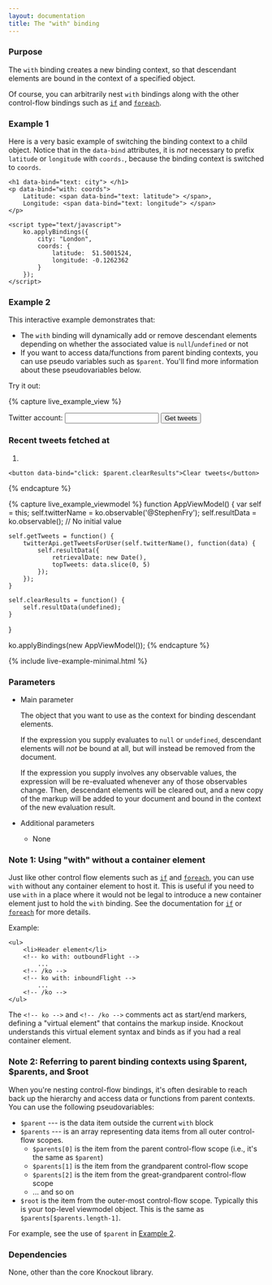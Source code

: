 ```yaml
---
layout: documentation
title: The "with" binding
---
```

<script type="text/javascript" src="../examples/resources/twitterApi.js"> </script>

### Purpose
The `with` binding creates a new binding context, so that descendant elements are bound in the context of a specified object. 

Of course, you can arbitrarily nest `with` bindings along with the other control-flow bindings such as [`if`](if-binding.html) and [`foreach`](foreach-binding.html).

### Example 1

Here is a very basic example of switching the binding context to a child object. Notice that in the `data-bind` attributes, it is *not* necessary to prefix `latitude` or `longitude` with `coords.`, because the binding context is switched to `coords`. 

    <h1 data-bind="text: city"> </h1>
    <p data-bind="with: coords">
        Latitude: <span data-bind="text: latitude"> </span>,
        Longitude: <span data-bind="text: longitude"> </span>
    </p>

    <script type="text/javascript">
        ko.applyBindings({
            city: "London",
            coords: {
                latitude:  51.5001524,
                longitude: -0.1262362
            }
        });
    </script>

### Example 2

This interactive example demonstrates that:

 * The `with` binding will dynamically add or remove descendant elements depending on whether the associated value is `null`/`undefined` or not
 * If you want to access data/functions from parent binding contexts, you can use pseudo variables such as `$parent`. You'll find more information about these pseudovariables below.

Try it out:

{% capture live_example_view %}
<form data-bind="submit: getTweets">
    Twitter account:
    <input data-bind="value: twitterName" />
    <button type="submit">Get tweets</button>
</form>

<div data-bind="with: resultData">
    <h3>Recent tweets fetched at <span data-bind="text: retrievalDate"> </span></h3>
    <ol data-bind="foreach: topTweets">
        <li data-bind="text: text"></li>
    </ol>

    <button data-bind="click: $parent.clearResults">Clear tweets</button>
</div>
{% endcapture %}

{% capture live_example_viewmodel %}
function AppViewModel() {
    var self = this;
    self.twitterName = ko.observable('@StephenFry');
    self.resultData = ko.observable(); // No initial value

    self.getTweets = function() {
        twitterApi.getTweetsForUser(self.twitterName(), function(data) {
            self.resultData({
                retrievalDate: new Date(),
                topTweets: data.slice(0, 5)
            });
        });
    }

    self.clearResults = function() {
        self.resultData(undefined);
    }
}

ko.applyBindings(new AppViewModel());
{% endcapture %}

{% include live-example-minimal.html %}

### Parameters

 * Main parameter
 
   The object that you want to use as the context for binding descendant elements.

   If the expression you supply evaluates to `null` or `undefined`, descendant elements will *not* be bound at all, but will instead be removed from the document.

   If the expression you supply involves any observable values, the expression will be re-evaluated whenever any of those observables change. Then, descendant elements will be cleared out, and a new copy of the markup will be added to your document and bound in the context of the new evaluation result.
 
 * Additional parameters 

   * None

### Note 1: Using "with" without a container element

Just like other control flow elements such as [`if`](if-binding.html) and [`foreach`](foreach-binding.html), you can use `with` without any container element to host it. This is useful if you need to use `with` in a place where it would not be legal to introduce a new container element just to hold the `with` binding. See the documentation for [`if`](if-binding.html) or [`foreach`](foreach-binding.html) for more details.

Example:

    <ul>
        <li>Header element</li>
        <!-- ko with: outboundFlight -->
            ...
        <!-- /ko -->
        <!-- ko with: inboundFlight -->
            ...
        <!-- /ko -->        
    </ul>

The `<!-- ko -->` and `<!-- /ko -->` comments act as start/end markers, defining a "virtual element" that contains the markup inside. Knockout understands this virtual element syntax and binds as if you had a real container element.

### Note 2: Referring to parent binding contexts using $parent, $parents, and $root

When you're nesting control-flow bindings, it's often desirable to reach back up the hierarchy and access data or functions from parent contexts. You can use the following pseudovariables:

 * `$parent` --- is the data item outside the current `with` block
 * `$parents` --- is an array representing data items from all outer control-flow scopes.
   * `$parents[0]` is the item from the parent control-flow scope (i.e., it's the same as `$parent`)
   * `$parents[1]` is the item from the grandparent control-flow scope
   * `$parents[2]` is the item from the great-grandparent control-flow scope
   * ... and so on 
 * `$root` is the item from the outer-most control-flow scope. Typically this is your top-level viewmodel object. This is the same as `$parents[$parents.length-1]`.

For example, see the use of `$parent` in [Example 2](#example_2).

### Dependencies

None, other than the core Knockout library.